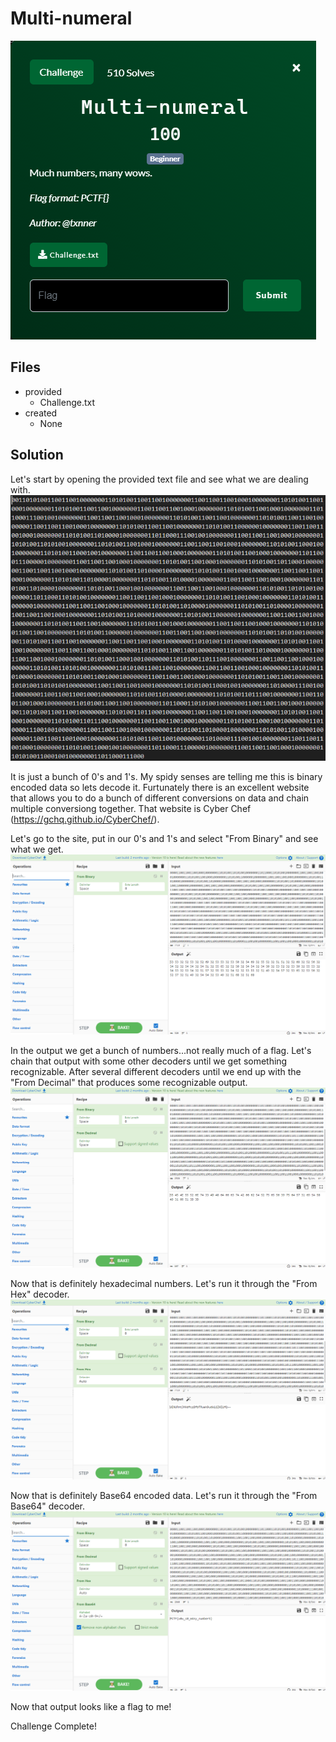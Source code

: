 # Multi-numeral
![](images/problem.PNG)

## Files
- provided
    - Challenge.txt
- created
    - None

## Solution
Let's start by opening the provided text file and see what we are dealing with.
![](images/ss_00.PNG)

It is just a bunch of 0's and 1's.  My spidy senses are telling me this is binary encoded data so lets decode it.  Furtunately there is an excellent website that allows you to do a bunch of different conversions on data and chain multiple conversiong together.  That website is Cyber Chef (https://gchq.github.io/CyberChef/).

Let's go to the site, put in our 0's and 1's and select "From Binary" and see what we get.
![](images/ss_01.PNG)

In the output we get a bunch of numbers...not really much of a flag.  Let's chain that output with some other decoders until we get something recognizable.  After several different decoders until we end up with the "From Decimal" that produces some recognizable output.
![](images/ss_02.PNG)

Now that is definitely hexadecimal numbers.  Let's run it through the "From Hex" decoder.
![](images/ss_03.PNG)

Now that is definitely Base64 encoded data.  Let's run it through the "From Base64" decoder.
![](images/ss_04.PNG)

Now that output looks like a flag to me!

Challenge Complete!
